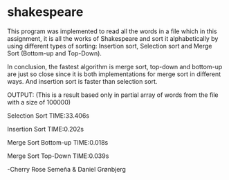 # shakespeare

This program was implemented to read all the words in a file which in this assignment,
it is all the works of Shakespeare and sort it alphabetically by using different types of sorting: 
Insertion sort, Selection sort and Merge Sort (Bottom-up and Top-Down).

In conclusion, the fastest algorithm is merge sort, top-down and bottom-up are just so close since it is both implementations 
for merge sort in different ways. And insertion sort is faster than selection sort.

OUTPUT: (This is a result based only in partial array of words from the file with a size of 100000)

Selection Sort TIME:33.406s

Insertion Sort TIME:0.202s

Merge Sort Bottom-up TIME:0.018s

Merge Sort Top-Down TIME:0.039s



-Cherry Rose Semeña & Daniel Grønbjerg
